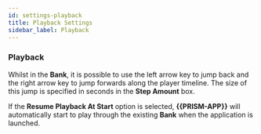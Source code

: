```yaml
---
id: settings-playback
title: Playback Settings
sidebar_label: Playback
---
```


### Playback

Whilst in the **Bank**, it is possible to use the left arrow key to jump back and the right arrow key to jump forwards along the player timeline. The size of this jump is specified in seconds in the **Step Amount** box.

If the **Resume Playback At Start** option is selected, **{{PRISM-APP}}** will automatically start to play through the existing **Bank** when the application is launched.